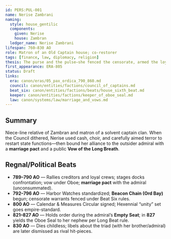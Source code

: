 ```yaml
---
id: PERS:PUL-001
name: Nerise Zambrani
naming:
  style: house_gentilic
  components:
    given: Nerise
    house: Zambran
  ledger_name: Nerise Zambrani
lifespan: 760–830 AO
role: Matron of an Old Captain house; co-restorer
tags: [finance, law, diplomacy, religion]
thesis: The purse and the pulse—she fenced the censorate, armed the loyal, and staged the unity rites while keeping the republic’s forms.
first_appearance: ERA-805
status: Draft
links:
  era: canon/eras/05_pax_ordica_790_860.md
  council: canon/entities/factions/council_of_captains.md
  beat_six: canon/entities/factions/beats/house_sixth_beat.md
  keeper: canon/entities/factions/keeper_of_oboe_seal.md
  law: canon/systems/law/marriage_and_vows.md
---
```


## Summary
Niece-line relative of Zambran and matron of a solvent captain clan. When the Council dithered, Nerise used cash, choir, and carefully aimed terror to restart state functions—then bound her alliance to the outsider admiral with a **marriage pact** and a public **Vow of the Long Breath**.

## Regnal/Political Beats
- **789–790 AO** — Rallies creditors and loyal crews; stages docks confrontation; vow under Oboe; **marriage pact** with the admiral (unconsummated).
- **792–796 AO** — Harbor Watches standardized; **Beacon Chain (Ord Bay)** begun; censorate warrants fenced under Beat Six rules.
- **800 AO** — Calendar & Measures Circular signed; Hexennial “unity” set goes empire-standard.
- **821–827 AO** — Holds order during the admiral’s **Empty Seat**; in **827** yields the Oboe Seal to her nephew per Long Beat rule.
- **830 AO** — Dies childless; libels about the triad (with her brother/admiral) are later dismissed as rival hit-pieces.
